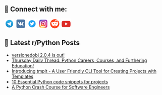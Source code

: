 ## 🔎 Connect with me:
[<img src="https://github.com/bullbesh/bullbesh/blob/main/images/Telegram.png" width="32" height="32" />](https://t.me/bullbesh)
[<img src="https://github.com/bullbesh/bullbesh/blob/main/images/VK.png" width="32" height="32" />](https://vk.com/bullbesh)
[<img src="https://github.com/bullbesh/bullbesh/blob/main/images/Twitter.png" width="32" height="32" />](https://twitter.com/bullbesh1)
[<img src="https://github.com/bullbesh/bullbesh/blob/main/images/Instagram.png" width="32" height="32" />](https://www.instagram.com/bullbesh)
[<img src="https://github.com/bullbesh/bullbesh/blob/main/images/Reddit.png" width="32" height="32" />](https://www.reddit.com/user/bullbesh)
[<img src="https://github.com/bullbesh/bullbesh/blob/main/images/YouTube.png" width="32" height="32" />](https://www.youtube.com/channel/UCtfjRs6uzgq5mfm8S06WTcg)

## 📕 Latest r/Python Posts
<!-- BLOG-POST-LIST:START -->
- [versionedobj 2.0.4 is out!](https://www.reddit.com/r/Python/comments/12daix1/versionedobj_204_is_out/)
- [Thursday Daily Thread: Python Careers, Courses, and Furthering Education!](https://www.reddit.com/r/Python/comments/12d2l9a/thursday_daily_thread_python_careers_courses_and/)
- [Introducing tmplt - A User Friendly CLI Tool for Creating Projects with Templates](https://www.reddit.com/r/Python/comments/12d0uu8/introducing_tmplt_a_user_friendly_cli_tool_for/)
- [10 Essential Python code snippets for projects](https://www.reddit.com/r/Python/comments/12d0f7y/10_essential_python_code_snippets_for_projects/)
- [A Python Crash Course for Software Engineers](https://www.reddit.com/r/Python/comments/12cztk4/a_python_crash_course_for_software_engineers/)
<!-- BLOG-POST-LIST:END -->
